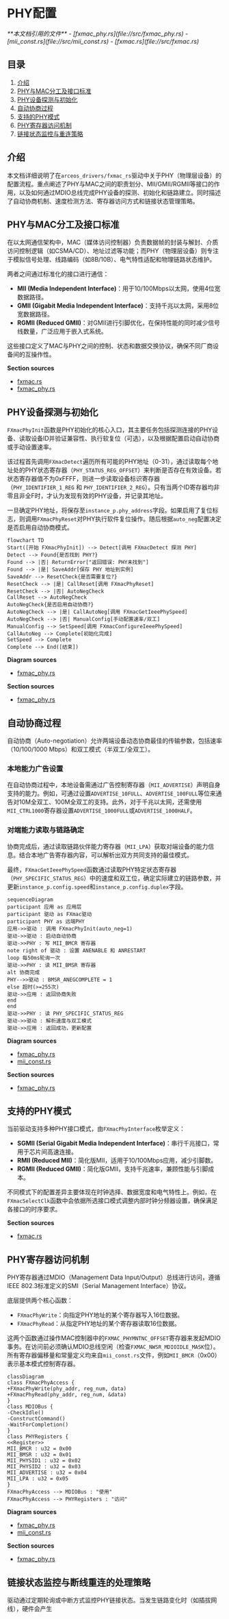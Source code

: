 
# PHY配置

<cite>
**本文档引用的文件**
- [fxmac_phy.rs](file://src/fxmac_phy.rs)
- [mii_const.rs](file://src/mii_const.rs)
- [fxmac.rs](file://src/fxmac.rs)
</cite>

## 目录
1. [介绍](#介绍)
2. [PHY与MAC分工及接口标准](#phy与mac分工及接口标准)
3. [PHY设备探测与初始化](#phy设备探测与初始化)
4. [自动协商过程](#自动协商过程)
5. [支持的PHY模式](#支持的phy模式)
6. [PHY寄存器访问机制](#phy寄存器访问机制)
7. [链接状态监控与重连策略](#链接状态监控与重连策略)

## 介绍
本文档详细说明了在`arceos_drivers/fxmac_rs`驱动中关于PHY（物理层设备）的配置流程。重点阐述了PHY与MAC之间的职责划分、MII/GMII/RGMII等接口的作用，以及如何通过MDIO总线完成PHY设备的探测、初始化和链路建立。同时描述了自动协商机制、速度检测方法、寄存器访问方式和链接状态管理策略。

## PHY与MAC分工及接口标准
在以太网通信架构中，MAC（媒体访问控制器）负责数据帧的封装与解封、介质访问控制逻辑（如CSMA/CD）、地址过滤等功能；而PHY（物理层设备）则专注于模拟信号处理、线路编码（如8B/10B）、电气特性适配和物理链路状态维护。

两者之间通过标准化的接口进行通信：
- **MII (Media Independent Interface)**：用于10/100Mbps以太网，使用4位宽数据路径。
- **GMII (Gigabit Media Independent Interface)**：支持千兆以太网，采用8位宽数据路径。
- **RGMII (Reduced GMII)**：对GMII进行引脚优化，在保持性能的同时减少信号线数量，广泛应用于嵌入式系统。

这些接口定义了MAC与PHY之间的控制、状态和数据交换协议，确保不同厂商设备间的互操作性。

**Section sources**
- [fxmac.rs](file://src/fxmac.rs#L1-L799)
- [fxmac_phy.rs](file://src/fxmac_phy.rs#L1-L473)

## PHY设备探测与初始化
`FXmacPhyInit`函数是PHY初始化的核心入口，其主要任务包括探测连接的PHY设备、读取设备ID并验证兼容性、执行软复位（可选），以及根据配置启动自动协商或手动设置速率。

该过程首先调用`FXmacDetect`遍历所有可能的PHY地址（0-31），通过读取每个地址处的PHY状态寄存器（`PHY_STATUS_REG_OFFSET`）来判断是否存在有效设备。若状态寄存器值不为0xFFFF，则进一步读取设备标识寄存器（`PHY_IDENTIFIER_1_REG` 和 `PHY_IDENTIFIER_2_REG`）。只有当两个ID寄存器均非零且非全F时，才认为发现有效的PHY设备，并记录其地址。

一旦确定PHY地址，将保存至`instance_p.phy_address`字段。如果启用了复位标志，则调用`FXmacPhyReset`对PHY执行软件复位操作。随后根据`auto_neg`配置决定是否启用自动协商模式。

```mermaid
flowchart TD
Start([开始 FXmacPhyInit]) --> Detect[调用 FXmacDetect 探测 PHY]
Detect --> Found{是否找到 PHY?}
Found --> |否| ReturnError["返回错误: PHY未找到"]
Found --> |是| SaveAddr[保存 PHY 地址到实例]
SaveAddr --> ResetCheck{是否需要复位?}
ResetCheck --> |是| CallReset[调用 FXmacPhyReset]
ResetCheck --> |否| AutoNegCheck
CallReset --> AutoNegCheck
AutoNegCheck{是否启用自动协商?}
AutoNegCheck --> |是| CallAutoNeg[调用 FXmacGetIeeePhySpeed]
AutoNegCheck --> |否| ManualConfig[手动配置速率/双工]
ManualConfig --> SetSpeed[调用 FXmacConfigureIeeePhySpeed]
CallAutoNeg --> Complete[初始化完成]
SetSpeed --> Complete
Complete --> End([结束])
```

**Diagram sources**
- [fxmac_phy.rs](file://src/fxmac_phy.rs#L150-L200)

**Section sources**
- [fxmac_phy.rs](file://src/fxmac_phy.rs#L150-L200)

## 自动协商过程
自动协商（Auto-negotiation）允许两端设备动态协商最佳的传输参数，包括速率（10/100/1000 Mbps）和双工模式（半双工/全双工）。

### 本地能力广告设置
在自动协商过程中，本地设备需通过广告控制寄存器（`MII_ADVERTISE`）声明自身支持的能力。例如，可通过设置`ADVERTISE_10FULL`、`ADVERTISE_100FULL`等位来通告对10M全双工、100M全双工的支持。此外，对于千兆以太网，还需使用`MII_CTRL1000`寄存器设置`ADVERTISE_1000FULL`或`ADVERTISE_1000HALF`。

### 对端能力读取与链路确定
协商完成后，通过读取链路伙伴能力寄存器（`MII_LPA`）获取对端设备的能力信息。结合本地广告寄存器内容，可以解析出双方共同支持的最佳模式。

最终，`FXmacGetIeeePhySpeed`函数通过读取PHY特定状态寄存器（`PHY_SPECIFIC_STATUS_REG`）中的速度和双工位，确定实际建立的链路参数，并更新`instance_p.config.speed`和`instance_p.config.duplex`字段。

```mermaid
sequenceDiagram
participant 应用 as 应用层
participant 驱动 as FXmac驱动
participant PHY as 远端PHY
应用->>驱动 : 调用 FXmacPhyInit(auto_neg=1)
驱动->>驱动 : 启动自动协商
驱动->>PHY : 写 MII_BMCR 寄存器
note right of 驱动 : 设置 ANENABLE 和 ANRESTART
loop 每50ms轮询一次
驱动->>PHY : 读 MII_BMSR 寄存器
alt 协商完成
PHY-->>驱动 : BMSR_ANEGCOMPLETE = 1
else 超时(>=255次)
驱动->>应用 : 返回协商失败
end
end
驱动->>PHY : 读 PHY_SPECIFIC_STATUS_REG
驱动->>驱动 : 解析速度与双工模式
驱动->>应用 : 返回成功，更新配置
```

**Diagram sources**
- [fxmac_phy.rs](file://src/fxmac_phy.rs#L250-L350)
- [mii_const.rs](file://src/mii_const.rs#L1-L274)

**Section sources**
- [fxmac_phy.rs](file://src/fxmac_phy.rs#L250-L350)

## 支持的PHY模式
当前驱动支持多种PHY接口模式，由`FXmacPhyInterface`枚举定义：

- **SGMII (Serial Gigabit Media Independent Interface)**：串行千兆接口，常用于芯片间高速连接。
- **RMII (Reduced MII)**：简化版MII，适用于10/100Mbps应用，减少引脚数。
- **RGMII (Reduced GMII)**：简化版GMII，支持千兆速率，兼顾性能与引脚成本。

不同模式下的配置差异主要体现在时钟选择、数据宽度和电气特性上。例如，在`FXmacSelectClk`函数中会依据所选接口模式调整内部时钟分频器设置，确保满足各接口的时序要求。

**Section sources**
- [fxmac.rs](file://src/fxmac.rs#L100-L110)

## PHY寄存器访问机制
PHY寄存器通过MDIO（Management Data Input/Output）总线进行访问，遵循IEEE 802.3标准定义的SMI（Serial Management Interface）协议。

底层提供两个核心函数：
- `FXmacPhyWrite`：向指定PHY地址的某个寄存器写入16位数据。
- `FXmacPhyRead`：从指定PHY地址的某个寄存器读取16位数据。

这两个函数通过操作MAC控制器中的`FXMAC_PHYMNTNC_OFFSET`寄存器来发起MDIO事务。在访问前必须确认MDIO总线空闲（检查`FXMAC_NWSR_MDIOIDLE_MASK`位）。所有寄存器偏移量和常量定义均来自`mii_const.rs`文件，例如`MII_BMCR`（0x00）表示基本模式控制寄存器。

```mermaid
classDiagram
class FXmacPhyAccess {
+FXmacPhyWrite(phy_addr, reg_num, data)
+FXmacPhyRead(phy_addr, reg_num, &data)
}
class MDIOBus {
-CheckIdle()
-ConstructCommand()
-WaitForCompletion()
}
class PHYRegisters {
<<Register>>
MII_BMCR : u32 = 0x00
MII_BMSR : u32 = 0x01
MII_PHYSID1 : u32 = 0x02
MII_PHYSID2 : u32 = 0x03
MII_ADVERTISE : u32 = 0x04
MII_LPA : u32 = 0x05
}
FXmacPhyAccess --> MDIOBus : "使用"
FXmacPhyAccess --> PHYRegisters : "访问"
```

**Diagram sources**
- [fxmac_phy.rs](file://src/fxmac_phy.rs#L50-L140)
- [mii_const.rs](file://src/mii_const.rs#L1-L274)

**Section sources**
- [fxmac_phy.rs](file://src/fxmac_phy.rs#L50-L140)

## 链接状态监控与断线重连的处理策略
驱动通过定期轮询或中断方式监控PHY链接状态。当发生链路变化时（如插拔网线），硬件会产生